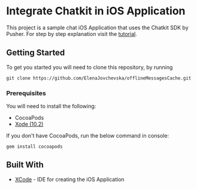# Integrate Chatkit in iOS Application  

This project is a sample chat iOS Application that uses the Chatkit SDK by Pusher. 
For step by step explanation visit the [tutorial](). 

## Getting Started

To get you started you will need to clone this repository, by running

```
git clone https://github.com/ElenaJovchevska/offlineMessagesCache.git

```

### Prerequisites

You will need to install the following:

- CocoaPods
- [Xode (10.2)](https://developer.apple.com/xcode/)

If you don't have CocoaPods, run the below command in console:

```
gem install cocoapods

```


## Built With

* [XCode](https://developer.apple.com/xcode/) - IDE for creating the iOS Application
